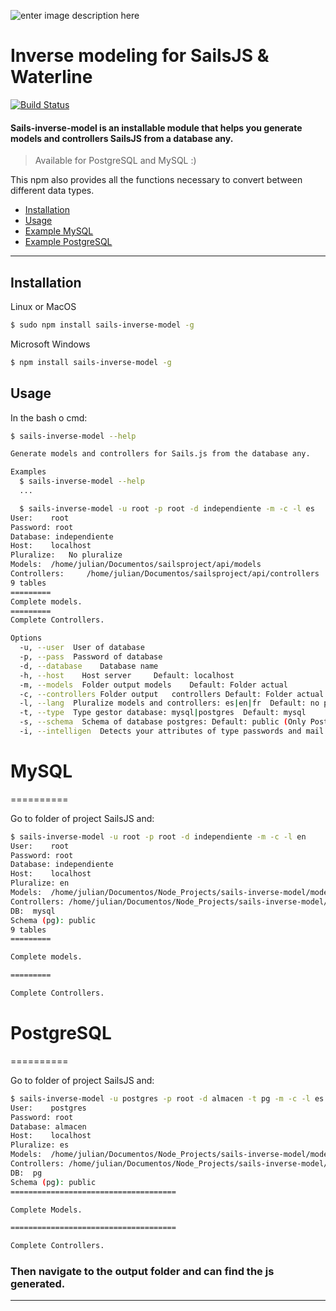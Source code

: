
![enter image description here](http://sailsjs.org/images/bkgd_squiddy.png)
# Inverse modeling for SailsJS & Waterline ##

[![Build Status](https://travis-ci.org/juliandavidmr/sails-inverse-model.svg?branch=master)](https://travis-ci.org/juliandavidmr/sails-inverse-model)

#### Sails-inverse-model is an installable module that helps you generate models and controllers SailsJS from a database any. ####
> Available for PostgreSQL and MySQL :)

This npm also provides all the functions necessary to convert between different data types.

* [Installation](#installation)
* [Usage](#usage)
* [Example MySQL](#MySQL)
* [Example PostgreSQL](#PostgreSQL)
------

## Installation ##

Linux or MacOS
```bash
$ sudo npm install sails-inverse-model -g
```

Microsoft Windows
```bash
$ npm install sails-inverse-model -g
```

## __Usage__ ##

In the bash o cmd:

```bash
$ sails-inverse-model --help

Generate models and controllers for Sails.js from the database any.

Examples
  $ sails-inverse-model --help
  ...

  $ sails-inverse-model -u root -p root -d independiente -m -c -l es
User:	 root
Password: root
Database: independiente
Host:	 localhost
Pluralize:	 No pluralize
Models:	 /home/julian/Documentos/sailsproject/api/models
Controllers:	 /home/julian/Documentos/sailsproject/api/controllers
9 tables
=========
Complete models.
=========
Complete Controllers.

Options
  -u, --user  User of database
  -p, --pass  Password of database
  -d, --database	Database name
  -h, --host	Host server 	Default: localhost
  -m, --models	Folder output models	Default: Folder actual
  -c, --controllers	Folder output	controllers Default: Folder actual
  -l, --lang  Pluralize models and controllers: es|en|fr  Default: no pluralize
  -t, --type  Type gestor database: mysql|postgres  Default: mysql
  -s, --schema  Schema of database postgres: Default: public (Only PostgreSQL)
  -i, --intelligen  Detects your attributes of type passwords and mail: y|n Default: n
```

# MySQL ##
==========

Go to folder of project SailsJS and:
```bash
$ sails-inverse-model -u root -p root -d independiente -m -c -l en
User:	 root
Password: root
Database: independiente
Host:	 localhost
Pluralize: en
Models:	 /home/julian/Documentos/Node_Projects/sails-inverse-model/models
Controllers: /home/julian/Documentos/Node_Projects/sails-inverse-model/controllers
DB:	 mysql
Schema (pg): public
9 tables
=========

Complete models.

=========

Complete Controllers.
```

# PostgreSQL ##
==========

Go to folder of project SailsJS and:
```bash
$ sails-inverse-model -u postgres -p root -d almacen -t pg -m -c -l es
User:	 postgres
Password: root
Database: almacen
Host:	 localhost
Pluralize: es
Models:	 /home/julian/Documentos/Node_Projects/sails-inverse-model/models
Controllers: /home/julian/Documentos/Node_Projects/sails-inverse-model/controllers
DB:	 pg
Schema (pg): public
=====================================

Complete Models.

=====================================

Complete Controllers.
```
### Then navigate to the output folder and can find the js generated.


----------
